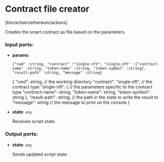 # Contract file creator

[blockchain/ethereum/actions]

Creates the smart contract as file based on the parameters.

### Input ports:

* __params__: 
    ```
    {"cwd" :string, "contract" :"single-nft", "single-nft" :{"contract-name" :string, "token-name" :string, "token-symbol" :string}, "result-path" :string, "message" :string}
    ```

    {
      "cwd": string, // the working directory
      "contract": "single-nft", // the contract type
      "single-nft": {  // the parameters specific to the contract type
        "contract-name": string,
        "token-name": string,
        "token-symbol": string
      },
      "result-path": string, // the path in the state to write the result to
      "message": string // the message to print on the console
    }


* __state__: `any`

    Receives script state.

### Output ports:

* __state__: `any`

    Sends updated script state.

